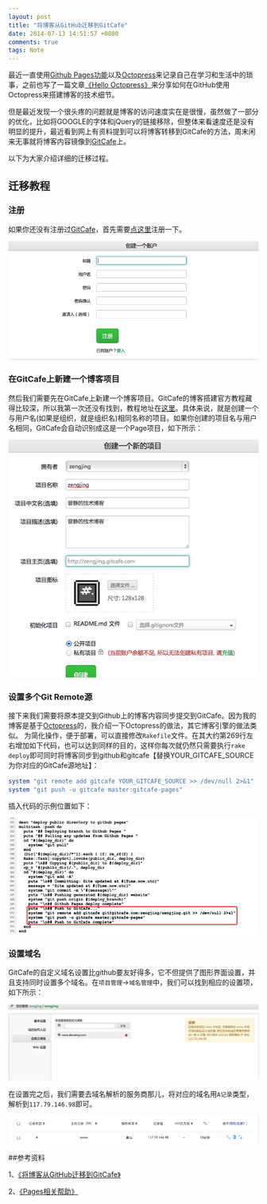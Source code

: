 ```yaml
---
layout: post
title: "将博客从GitHub迁移到GitCafe"
date: 2014-07-13 14:51:57 +0800
comments: true
tags: Note
---
```


最近一直使用[Github Pages功能](https://pages.github.com/)以及[Octopress](http://octopress.org/)来记录自己在学习和生活中的琐事，之前也写了一篇文章[《Hello Octopress》](/blog/hello-octopress.html)来分享如何在GitHub使用Octopress来搭建博客的技术细节。

但是最近发现一个很头疼的问题就是博客的访问速度实在是很慢，虽然做了一部分的优化，比如将GOOGLE的字体和jQuery的链接移除，但整体来看速度还是没有明显的提升，最近看到网上有资料提到可以将博客转移到GitCafe的方法，周末闲来无事就将博客内容镜像到[GitCafe](http://gitcafe.com/signup?invited_by=zengjing)上。

以下为大家介绍详细的迁移过程。

## 迁移教程

### 注册

如果你还没有注册过[GitCafe](http://gitcafe.com/signup?invited_by=zengjing)，首先需要[点这里](https://gitcafe.com/signup)注册一下。

![注册用户](/images/gitcafe/gitcafe-signup.png)

### 在GitCafe上新建一个博客项目

然后我们需要先在GitCafe上新建一个博客项目。GitCafe的博客搭建官方教程藏得比较深，所以我第一次还没有找到，教程地址在[这里](https://gitcafe.com/GitCafe/Help/wiki/Pages-%E7%9B%B8%E5%85%B3%E5%B8%AE%E5%8A%A9#wiki)。具体来说，就是创建一个与用户名(如果是组织，就是组织名)相同名称的项目。如果你创建的项目名与用户名相同，GitCafe会自动识别成这是一个Page项目，如下所示：

![创建新项目](/images/gitcafe/gitcafe-create-page.png)

### 设置多个Git Remote源

接下来我们需要将原本提交到Github上的博客内容同步提交到GitCafe。因为我的博客是基于[Octopress](http://octopress.org/)的，我介绍一下Octopress的做法，其它博客引擎的做法类似。
为简化操作，便于部署，可以直接修改`Rakefile`文件。在其大约第269行左右增加如下代码，也可以达到同样的目的，这样你每次就仍然只需要执行`rake deploy`即可同时将博客同步到github和gitcafe【替换YOUR_GITCAFE_SOURCE为你对应的GitCafe源地址】：

``` ruby
system "git remote add gitcafe YOUR_GITCAFE_SOURCE >> /dev/null 2>&1"
system "git push -u gitcafe master:gitcafe-pages"
```

插入代码的示例位置如下：

![设置Rakefile](/images/gitcafe/gitcafe-edit-rakefile.png)


### 设置域名

GitCafe的自定义域名设置比github要友好得多，它不但提供了图形界面设置，并且支持同时设置多个域名。在`项目管理`->`域名管理`中，我们可以找到相应的设置项，如下所示：

![自定义域名](/images/gitcafe/custom_domains.png)

在设置完之后，我们需要去域名解析的服务商那儿，将对应的域名用`A记录`类型，解析到`117.79.146.98`即可。

![域名解析](/images/gitcafe/domain_dns.png)


##参考资料

1、[《将博客从GitHub迁移到GitCafe》](http://devtang.com/blog/2014/06/02/use-gitcafe-to-host-blog/)

2、[《Pages相关帮助》](https://gitcafe.com/GitCafe/Help/wiki/Pages-相关帮助#wiki)



